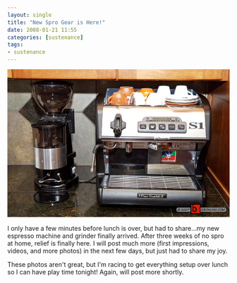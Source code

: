 ```yaml
---
layout: single
title: "New Spro Gear is Here!"
date: 2008-01-21 11:55
categories: [sustenance]
tags:
- sustenance
---
```


![La Spaziale MiniVivali II](/uploads/2008/01/LaSpazialeMiniVivali2.jpg)

I only have a few minutes before lunch is over, but had to share...my
new espresso machine and grinder finally arrived. After three weeks of
no spro at home, relief is finally here. I will post much more (first
impressions, videos, and more photos) in the next few days, but just had
to share my joy.

These photos aren't great, but I'm racing to get everything setup over
lunch so I can have play time tonight! Again, will post more shortly.